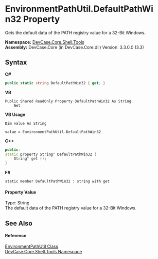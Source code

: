 # EnvironmentPathUtil.DefaultPathWin32 Property 
 

Gets the default data of the PATH registry value for a 32-Bit Windows.

**Namespace:**&nbsp;<a href="N_DevCase_Core_Shell_Tools">DevCase.Core.Shell.Tools</a><br />**Assembly:**&nbsp;DevCase.Core (in DevCase.Core.dll) Version: 3.3.0.0 (3.3)

## Syntax

**C#**<br />
``` C#
public static string DefaultPathWin32 { get; }
```

**VB**<br />
``` VB
Public Shared ReadOnly Property DefaultPathWin32 As String
	Get
```

**VB Usage**<br />
``` VB Usage
Dim value As String

value = EnvironmentPathUtil.DefaultPathWin32

```

**C++**<br />
``` C++
public:
static property String^ DefaultPathWin32 {
	String^ get ();
}
```

**F#**<br />
``` F#
static member DefaultPathWin32 : string with get

```


#### Property Value
Type: String<br />The default data of the PATH registry value for a 32-Bit Windows.

## See Also


#### Reference
<a href="T_DevCase_Core_Shell_Tools_EnvironmentPathUtil">EnvironmentPathUtil Class</a><br /><a href="N_DevCase_Core_Shell_Tools">DevCase.Core.Shell.Tools Namespace</a><br />